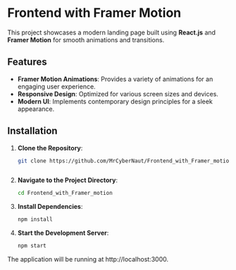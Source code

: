 # Frontend with Framer Motion

This project showcases a modern landing page built using **React.js** and **Framer Motion** for smooth animations and transitions.

## Features

- **Framer Motion Animations**: Provides a variety of animations for an engaging user experience.
- **Responsive Design**: Optimized for various screen sizes and devices.
- **Modern UI**: Implements contemporary design principles for a sleek appearance.

## Installation

1. **Clone the Repository**:

   ```sh
   git clone https://github.com/MrCyberNaut/Frontend_with_Framer_motion.git



2. **Navigate to the Project Directory**:

   ```sh
   cd Frontend_with_Framer_motion
2. **Install Dependencies**:

   ```sh
   npm install

2. **Start the Development Server**:

   ```sh
   npm start


The application will be running at http://localhost:3000.

